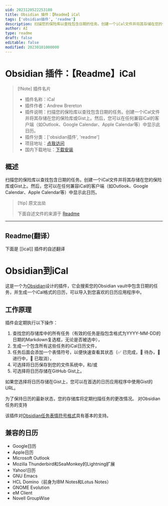 ```yaml
---
uid: 2023120522253180
title: Obsidian 插件：【Readme】iCal
tags: ['obsidian插件', 'readme']
description: 扫描您的保险库以查找包含日期的任务。创建一个iCal文件并将其存储在您的保险库或Gist上。然后，您可以在任何兼容iCal的客户端（如Outlook、Google Calendar、Apple Calendar等）中显示此日历。
author: AI
type: readme
draft: false
editable: false
modified: 20230101000000
---
```


# Obsidian 插件：【Readme】iCal

> [!Note] 插件名片
> - 插件名称：iCal
> - 插件作者：Andrew Brereton
> - 插件说明：扫描您的保险库以查找包含日期的任务。创建一个iCal文件并将其存储在您的保险库或Gist上。然后，您可以在任何兼容iCal的客户端（如Outlook、Google Calendar、Apple Calendar等）中显示此日历。
> - 插件分类：['obsidian插件', 'readme']
> - 项目地址：[点我访问](https://github.com/andrewbrereton/obsidian-to-ical-plugin)
> - 国内下载地址：[下载安装](https://pkmer.cn/products/plugin/pluginMarket/?ical)

## 概述

扫描您的保险库以查找包含日期的任务。创建一个iCal文件并将其存储在您的保险库或Gist上。然后，您可以在任何兼容iCal的客户端（如Outlook、Google Calendar、Apple Calendar等）中显示此日历。



> [!tip] 原文出处
> 
>下面自述文件的来源于 [Readme](https://ghproxy.net/https://raw.githubusercontent.com/andrewbrereton/obsidian-to-ical-plugin/main/README.md)
> 

---

## Readme(翻译）

下面是 [[ical]] 插件的自述翻译


# Obsidian到iCal

这是一个为[Obsidian](https://obsidian.md)设计的插件，它会搜索您的Obsidian vault中包含日期的任务，并生成一个iCal格式的日历，可以导入到您喜欢的日历应用程序中。
## 工作原理

插件会定期执行以下操作：

1. 查找您的存储库中的所有任务（有效的任务是指包含格式为YYYY-MM-DD的日期的Markdown复选框，无论是否被选中），
2. 生成一个包含所有这些任务的iCal日历文件，
3. 任务后面会添加一个表情符号，以便快速查看其状态（✅ 已完成，🔲 待办，🏃 进行中，🚫 已取消），
4. 可选择将日历保存到您的文件系统中，和/或
5. 可选择将日历存储在GitHub Gist上。

如果您选择将日历存储在Gist上，您可以在首选的日历应用程序中使用Gist的URL。

为了保持日历的最新状态，您的存储库将定期扫描任务的更改情况。
对Obsidian任务的支持

该插件对[Obsidian任务表情符号格式](https://publish.obsidian.md/tasks/Reference/Task+Formats/Tasks+Emoji+Format)具有基本的支持。
## 兼容的日历

* Google日历
* Apple日历
* Microsoft Outlook
* Mozilla Thunderbird和SeaMonkey的Lightning扩展
* Yahoo!日历
* GNU Emacs
* HCL Domino（前身为IBM Notes和Lotus Notes）
* GNOME Evolution
* eM Client
* Novell GroupWise



